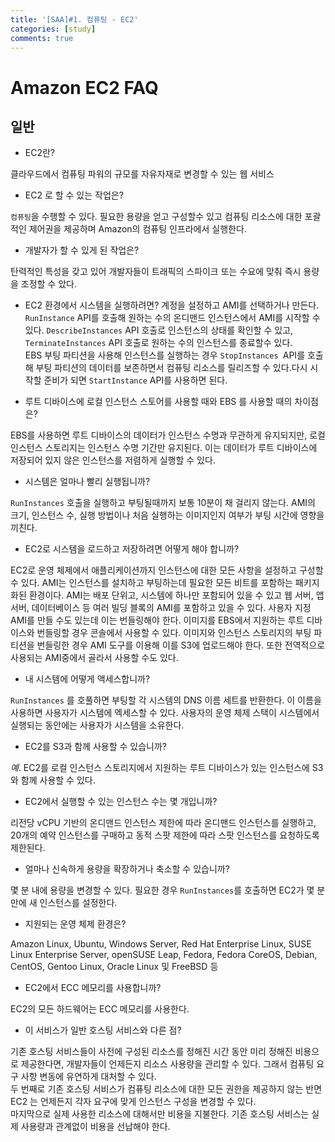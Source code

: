 ```yaml
---
title: '[SAA]#1. 컴퓨팅 - EC2'
categories: [study]
comments: true
---
```



# Amazon EC2 FAQ 

## 일반

* EC2란?

클라우드에서 컴퓨팅 파워의 규모를 자유자재로 변경할 수 있는 웹 서비스

* EC2 로 할 수 있는 작업은?

`컴퓨팅`을 수행할 수 있다. 필요한 용량을 얻고 구성할수 있고 컴퓨팅 리소스에 대한 포괄적인 제어권을 제공하며 Amazon의 컴퓨팅 인프라에서 실행한다.

* 개발자가 할 수 있게 된 작업은?

탄력적인 특성을 갖고 있어 개발자들이 트래픽의 스파이크 또는 수요에 맞춰 즉시 용량을 조정할 수 았다.

* EC2 환경에서 시스템을 실행하려면?
계정을 설정하고 AMI를 선택하거나 만든다. `RunInstance` API를 호출해 원하는 수의 온디맨드 인스턴스에서 AMI를 시작할 수 있다. `DescribeInstances` API 호출로 인스턴스의 상태를 확인할 수 있고, `TerminateInstances` API 호출로 원하는 수의 인스턴스를 종료할수 있다.<br>
EBS 부팅 파티션을 사용해 인스턴스를 실행하는 경우 `StopInstances `API를 호출해 부팅 파티션의 데이터를 보존하면서 컴퓨팅 리소스를 릴리즈할 수 있다.다시 시작할 준비가 되면 `StartInstance` API를 사용하면 된다.

* 루트 디바이스에 로컬 인스턴스 스토어를 사용할 때와 EBS 를 사용할 때의 차이점은?

EBS를 사용하면 루트 디바이스의 데이터가 인스턴스 수명과 무관하게 유지되지만, 로컬 인스턴스 스토리지는 인스턴스 수명 기간만 유지된다.
이는 데이터가 루트 디바이스에 저장되어 있지 않은 인스턴스를 저렴하게 실행할 수 있다.

* 시스템은 얼마나 빨리 실행됩니까?

`RunInstances` 호출을 실행하고 부팅될때까지 보통 10분이 채 걸리지 않는다. AMI의 크기, 인스턴스 수, 실행 방법이나 처음 실행하는 이미지인지 여부가 부팅 시간에 영향을 끼친다.

* EC2로 시스템을 로드하고 저장하려면 어떻게 해야 합니까?

EC2로 운영 체제에서 애플리케이션까지 인스턴스에 대한 모든 사항을 설정하고 구성할 수 있다. AMI는 인스턴스를 설치하고 부팅하는데 필요한 모든 비트를 포함하는 패키지화된 환경이다. AMI는 배포 단위고, 시스템에 하나만 포함되어 있을 수 있고 웹 서버, 앱 서버, 데이터베이스 등 여러 빌딩 블록의 AMI를 포함하고 있을 수 있다. 사용자 지정 AMI를 만들 수도 있는데 이는 번들링해야 한다. 이미지를 EBS에서 지원하는 루트 디바이스와 번들링할 경우 콘솔에서 사용할 수 있다. 이미지와 인스턴스 스토리지의 부팅 파티션을 번들링한 경우 AMI 도구를 이용해 이를 S3에 업로드해야 한다. 또한 전역적으로 사용되는 AMI중에서 골라서 사용할 수도 있다.

* 내 시스템에 어떻게 액세스합니까?

`RunInstances` 를 호풀하면 부팅할 각 시스템의 DNS 이름 세트를 반환한다. 이 이름을 사용하면 사용자가 시스템에 엑세스할 수 있다. 사용자의 운영 체제 스택이 시스템에서 실행되는 동안에는 사용자가 시스템을 소유한다.

* EC2를 S3과 함께 사용할 수 있습니까?

*예*. EC2를 로컬 인스턴스 스토리지에서 지원하는 루트 디바이스가 있는 인스턴스에 S3와 함께 사용할 수 있다.

* EC2에서 실행할 수 있는 인스턴스 수는 몇 개입니까?

리전당 vCPU 기반의 온디맨드 인스턴스 제한에 따라 온디맨드 인스턴스를 실행하고, 20개의 예약 인스턴스를 구매하고 동적 스팟 제한에 따라 스팟 인스턴스를 요청하도록 제한된다.

* 얼마나 신속하게 용량을 확장하거나 축소할 수 있습니까?

몇 분 내에 용량을 변경할 수 있다. 필요한 경우 `RunInstances`를 호출하면 EC2가 몇 분 만에 새 인스턴스를 설정한다.

* 지원되는 운영 체제 환경은?

Amazon Linux, Ubuntu, Windows Server, Red Hat Enterprise Linux, SUSE Linux Enterprise Server, openSUSE Leap, Fedora, Fedora CoreOS, Debian, CentOS, Gentoo Linux, Oracle Linux 및 FreeBSD 등

* EC2에서 ECC 메모리를 사용합니까?

EC2의 모든 하드웨어는 ECC 메모리를 사용한다.

* 이 서비스가 일반 호스팅 서비스와 다른 점?

기존 호스팅 서비스들이 사전에 구성된 리소스를 정해진 시간 동안 미리 정해진 비용으로 제공한다면, 개발자들이 언제든지 리소스 사용량을 관리할 수 있다. 그래서 컴퓨팅 요구 사항 변동에 유연하게 대처할 수 있다.<br>
두 번째로 기존 호스팅 서비스가 컴퓨팅 리소스에 대한 모든 권한을 제공하지 않는 반면 EC2 는 언제든지 각자 요구에 맞게 인스턴스 구성을 변경할 수 있다.<br>
마지막으로 실제 사용한 리소스에 대해서만 비용을 지불한다. 기존 호스팅 서비스는 실제 사용량과 관계없이 비용을 선납해야 한다.